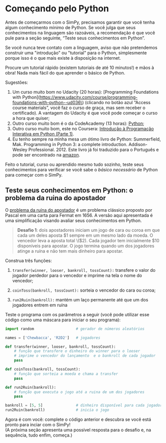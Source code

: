 # Começando pelo Python

Antes de começarmos com o SimPy, precisamos garantir que você tenha algum conhecimento mínimo de Python. Se você julga que seus conhecimentos na linguagem são razoáveis, a recomendação é que você pule para a seção seguinte,  “Teste seus conhecimentos em Python”.

Se você nunca teve contato com a linguagem, aviso que não pretendemos construir uma "introdução" ou "tutorial" para o Python, simplesmente porque isso é o que mais existe à disposição na internet.

Procure um tutorial rápido \(existem tutoriais de até 10 minutos!\) e mãos à obra! Nada mais fácil do que aprender o básico de Python.

Sugestões:

1. Um curso muito bom no Udacity \(20 horas\): [Programming Foundations with Python](https://www.udacity.com/course/programming-foundations-with-python--ud036\) \(clicando no botão azul “Access course materials”, você faz o curso de graça, mas sem receber o certificado). A vantagem do Udacity é que você pode começar o curso a hora que quiser;
2. Outro curso muito bom é o da CodeAcademy \(13 horas\): [Python](https://www.codecademy.com/pt-BR/learn/python);
3. Outro curso muito bom, este no Coursera: [Introdução à Programação Interativa em Python \(Parte 1\)](https://pt.coursera.org/course/interactivepython1).
4. Eu tenho sempre na minha mesa um ótimo livro de Python: Summerfield, Mak. Programming in Python 3: a complete introduction. Addison-Wesley Professional. 2012. Este livro já foi traduzido para o Português e pode ser encontrado na [amazon](http://www.amazon.com.br/Programa%C3%A7%C3%A3o-Em-Python-Mark-Summerfield/dp/8576083841/ref=sr_1_7?s=books&ie=UTF8&qid=1448738880&sr=1-7&keywords=python).

Feito o tutorial, curso ou aprendido mesmo tudo sozinho, teste seus conhecimentos para verificar se você sabe o _básico_ _necessário_ de Python para começar com o SimPy.

## Teste seus conhecimentos em Python: o problema da ruina do apostador

O [problema da ruína do apostador](http://en.wikipedia.org/wiki/Gambler%27s_ruin) é um problema clássico proposto por Pascal em uma carta para Fermat em 1656. A versão aqui apresentada é uma simplificação visando avaliar seus conhecimentos em Python.

> **Desafio 1**: dois apostadores iniciam um jogo de cara ou coroa em que cada um deles aposta $1 sempre em um mesmo lado da moeda. O vencedor leva a aposta total \($2\). Cada jogador tem inicialmente $10 disponíveis para apostar. O jogo termina quando um dos jogadores atinge a ruína e não tem mais dinheiro para apostar.

Construa três funções:

1. `transfer(winner, looser, bankroll, tossCount):` transfere o valor do jogador perdedor para o vencedor e imprime na tela o nome do vencedor;

2. `coinToss(bankroll, tossCount):` sorteia o vencedor do cara ou coroa;

3. `run2Ruin(bankroll):` mantém um laço permanente até que um dos jogadores entrem em ruína

Teste o programa com os parâmetros a seguir \(você pode utilizar esse código como uma máscara para iniciar o seu programa\):

```python
import random                   # gerador de números aleatórios

names = ['Chewbacca', 'R2D2']   # jogadores

def transfer(winner, looser, bankroll, tossCount):
    # função que transfere o dinheiro do winner para o looser
    # imprime o vencedor do lançamento  e o bankroll de cada jogador
    pass

def coinToss(bankroll, tossCount):
    # função que sorteia a moeda e chama a transfer
    pass

def run2Ruin(bankroll):
    # função que executa o jogo até a ruina de um dos jogadores
    pass

bankroll = [5, 5]               # dinheiro disponível para cada jogador
run2Ruin(bankroll)              # inicia o jogo
```

Agora é com você: complete o código anterior e descubra se você está pronto para inciar com o SimPy!  
\(A próxima seção apresenta uma possível resposta para o desafio e, na sequência, tudo enfim, começa.\)

